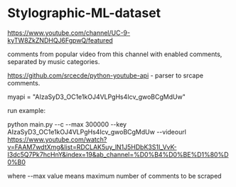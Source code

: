 # Stylographic-ML-dataset

https://www.youtube.com/channel/UC-9-kyTW8ZkZNDHQJ6FgpwQ/featured

comments from popular video from this channel with enabled comments, separated by music categories.

https://github.com/srcecde/python-youtube-api - parser to srcape comments.

myapi = "AIzaSyD3_OC1e1kOJ4VLPgHs4Icv_gwoBCgMdUw"

run example:

python main.py --c --max 300000 --key AIzaSyD3_OC1e1kOJ4VLPgHs4Icv_gwoBCgMdUw --videourl https://www.youtube.com/watch?v=FAAM7wdtXmg&list=RDCLAK5uy_lN1J5HDbK3S1I_VvK-I3dc5Q7Pk7hcHnY&index=19&ab_channel=%D0%B4%D0%BE%D1%80%D0%B0

where --max value means maximum number of comments to be scraped
